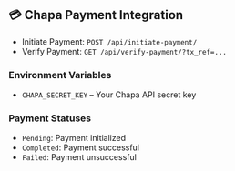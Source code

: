 ## 💳 Chapa Payment Integration

- Initiate Payment: `POST /api/initiate-payment/`
- Verify Payment: `GET /api/verify-payment/?tx_ref=...`

### Environment Variables
- `CHAPA_SECRET_KEY` – Your Chapa API secret key

### Payment Statuses
- `Pending`: Payment initialized
- `Completed`: Payment successful
- `Failed`: Payment unsuccessful
